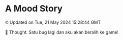 # A Mood Story

⏰ Updated on Tue, 21 May 2024 15:28:44 GMT

💭 Thought: Satu bug lagi dan aku akan beralih ke game!

